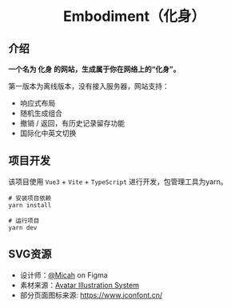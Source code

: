 <div align="center">
  <h1>Embodiment（化身）</h1>
</div>

## 介绍

**一个名为 化身 的网站，生成属于你在网络上的“化身”。**

第一版本为离线版本，没有接入服务器，网站支持：
- 响应式布局
- 随机生成组合
- 撤销 / 返回，有历史记录留存功能
- 国际化中英文切换

## 项目开发

该项目使用 `Vue3` + `Vite` + `TypeScript` 进行开发，包管理工具为yarn。

```
# 安装项目依赖
yarn install

# 运行项目
yarn dev
```

## SVG资源

- 设计师：[@Micah](https://www.figma.com/@Micah) on Figma
- 素材来源：[Avatar Illustration System](https://www.figma.com/community/file/829741575478342595)
- 部分页面图标来源: https://www.iconfont.cn/
